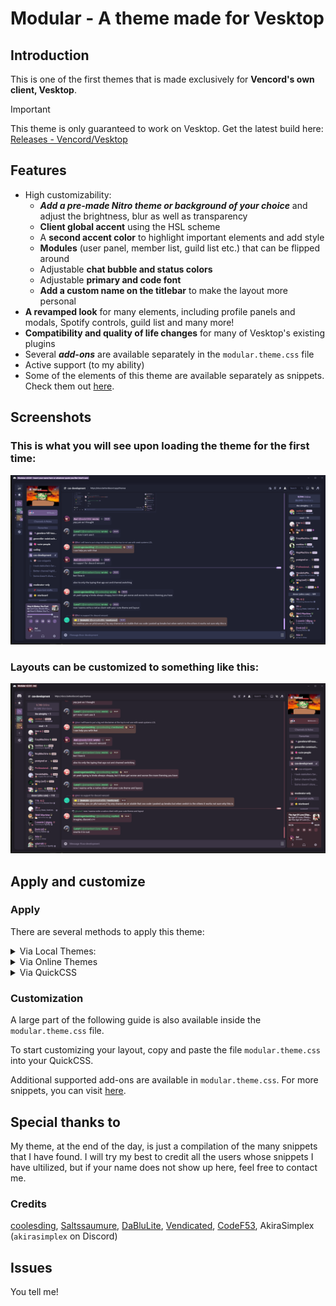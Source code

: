 # Modular - A theme made for Vesktop

## Introduction

This is one of the first themes that is made exclusively for **Vencord's own client, Vesktop**.

> [!IMPORTANT]
> This theme is only guaranteed to work on Vesktop. Get the latest build here: [Releases - Vencord/Vesktop](https://github.com/Vencord/Vesktop/releases)

## Features

- High customizability:
  - **_Add a pre-made Nitro theme or background of your choice_** and adjust the brightness, blur as well as transparency
  - **Client global accent** using the HSL scheme
  - A **second accent color** to highlight important elements and add style
  - **Modules** (user panel, member list, guild list etc.) that can be flipped around
  - Adjustable **chat bubble and status colors**
  - Adjustable **primary and code font**
  - **Add a custom name on the titlebar** to make the layout more personal
- **A revamped look** for many elements, including profile panels and modals, Spotify controls, guild list and many more!
- **Compatibility and quality of life changes** for many of Vesktop's existing plugins
- Several **_add-ons_** are available separately in the `modular.theme.css` file
- Active support (to my ability)
- Some of the elements of this theme are available separately as snippets. Check them out [here](https://github.com/SEELE1306/CSS-Snippets).

## Screenshots

### This is what you will see upon loading the theme for the first time:

![First Load](./docs/_media/v200default.png)

### Layouts can be customized to something like this:

![Layout Sample](./docs/_media/v200themed.png)

## Apply and customize

### Apply

There are several methods to apply this theme:

<details>
  
<summary>Via Local Themes:</summary>

- Download the file `modular.theme.css` from this repository.
- Open Settings > Vencord > Themes > Local Themes > Open Themes Folder.
- Paste the downloaded file into the **themes** folder.

</details>

<details>
  
<summary>Via Online Themes</summary>

- Open Settings > Vencord > Themes > Online Themes.
- Paste the following link into **Theme Links**: `https://seele1306.github.io/Modular/modular.theme.css`
- Enter or mouse-click outside the Online Themes box to apply

</details>

<details>

<summary>Via QuickCSS</summary>

- Open Settings > Vencord > Vencord > Open QuickCSS File
- Paste the following line as your **first line (ahead of any other custom CSS)**: `@import url(https://seele1306.github.io/Modular/modular.theme.css);`.

</details>

### Customization

A large part of the following guide is also available inside the `modular.theme.css` file.

To start customizing your layout, copy and paste the file `modular.theme.css` into your QuickCSS.

Additional supported add-ons are available in `modular.theme.css`. For more snippets, you can visit [here](https://github.com/SEELE1306/CSS-Snippets).

## Special thanks to

My theme, at the end of the day, is just a compilation of the many snippets that I have found. I will try my best to credit all the users whose snippets I have ultilized, but if your name does not show up here, feel free to contact me.

### Credits

[coolesding](https://github.com/coolesding), [Saltssaumure](https://github.com/Saltssaumure), [DaBluLite](https://github.com/DaBluLite), [Vendicated](https://github.com/Vendicated), [CodeF53](https://github.com/CodeF53), AkiraSimplex (`akirasimplex` on Discord)

## Issues

You tell me!
